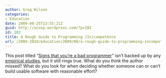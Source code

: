 ```yaml
---
author: Greg Wilson
categories:
- Education
date: 2009-08-25T13:55:21Z
guid: http://ucosp.wordpress.com/?p=182
id: 182
title: A Rough Guide to Programming (In)competence
url: /2009-2010/education/2009/08/a-rough-guide-to-programming-incompetence/
---
```


This post titled &#8220;[Signs that you&#8217;re a bad programmer](http://sites.google.com/site/yacoset/Home/signs-that-you-re-a-bad-programmer)&#8221; isn&#8217;t backed up by any [empirical studies](http://ucosp.wordpress.com/2009/08/15/bad-habits-and-more-than-a-little-marketing/), but it still rings true. What do you think the author missed? What do you look for when deciding whether someone can or can&#8217;t build usable software with reasonable effort?